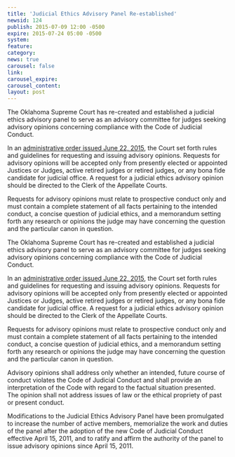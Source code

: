 ```yaml
---
title: 'Judicial Ethics Advisory Panel Re-established'
newsid: 124
publish: 2015-07-09 12:00 -0500
expire: 2015-07-24 05:00 -0500
system: 
feature: 
category: 
news: true
carousel: false
link: 
carousel_expire: 
carousel_content: 
layout: post
---
```

<p>The Oklahoma Supreme Court has re-created and established a judicial ethics advisory panel to serve as an advisory committee for judges seeking advisory opinions concerning compliance with the Code of Judicial Conduct.</p>
<p>In an <a href="http://www.oscn.net/static/news/SCAD2015-0054.pdf" target="_blank">administrative order issued June 22, 2015</a>, the Court set forth rules and guidelines for requesting and issuing advisory opinions. Requests for advisory opinions will be accepted only from presently elected or appointed Justices or Judges, active retired judges or retired judges, or any bona fide candidate for judicial office. A request for a judicial ethics advisory opinion should be directed to the Clerk of the Appellate Courts.</p>
<p>Requests for advisory opinions must relate to prospective conduct only and must contain a complete statement of all facts pertaining to the intended conduct, a concise question of judicial ethics, and a memorandum setting forth any research or opinions the judge may have concerning the question and the particular canon in question.</p>

 <!--more-->
<p>The Oklahoma Supreme Court has re-created and established a judicial ethics advisory panel to serve as an advisory committee for judges seeking advisory opinions concerning compliance with the Code of Judicial Conduct.</p>
<p>In an <a href="http://www.oscn.net/static/news/SCAD2015-0054.pdf" target="_blank">administrative order issued June 22, 2015</a>, the Court set forth rules and guidelines for requesting and issuing advisory opinions. Requests for advisory opinions will be accepted only from presently elected or appointed Justices or Judges, active retired judges or retired judges, or any bona fide candidate for judicial office. A request for a judicial ethics advisory opinion should be directed to the Clerk of the Appellate Courts.</p>
<p>Requests for advisory opinions must relate to prospective conduct only and must contain a complete statement of all facts pertaining to the intended conduct, a concise question of judicial ethics, and a memorandum setting forth any research or opinions the judge may have concerning the question and the particular canon in question.</p>
<p>Advisory opinions shall address only whether an intended, future course of conduct violates the Code of Judicial Conduct and shall provide an interpretation of the Code with regard to the factual situation presented. The opinion shall not address issues of law or the ethical propriety of past or present conduct.</p>
<p>Modifications to the Judicial Ethics Advisory Panel have been promulgated to increase the number of active members, memorialize the work and duties of the panel after the adoption of the new Code of Judicial Conduct effective April 15, 2011, and to ratify and affirm the authority of the panel to issue advisory opinions since April 15, 2011.</p>